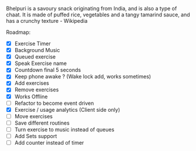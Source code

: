 Bhelpuri is a savoury snack originating from India, and is also a type of chaat. It is made of puffed rice, vegetables and a tangy tamarind sauce, and has a crunchy texture - Wikipedia


Roadmap:
  - [x] Exercise Timer
  - [x] Background Music
  - [x] Queued exercise
  - [x] Speak Exercise name
  - [x] Countdown final 5 seconds
  - [x] Keep phone awake ? (Wake lock add, works sometimes)
  - [x] Add exercises
  - [x] Remove exercises
  - [x] Works Offline
  - [ ] Refactor to become event driven
  - [x] Exercise / usage analytics (Client side only)
  - [ ] Move exercises
  - [ ] Save different routines
  - [ ] Turn exercise to music instead of queues
  - [ ] Add Sets support
  - [ ] Add counter instead of timer
